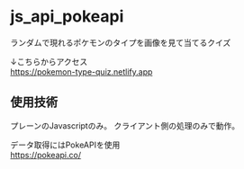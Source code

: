 # js_api_pokeapi
ランダムで現れるポケモンのタイプを画像を見て当てるクイズ  

↓こちらからアクセス  
<a href="https://pokemon-type-quiz.netlify.app">https://pokemon-type-quiz.netlify.app</a>

## 使用技術
プレーンのJavascriptのみ。
クライアント側の処理のみで動作。

データ取得にはPokeAPIを使用  
https://pokeapi.co/
